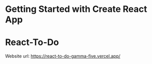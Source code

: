 # Getting Started with Create React App
# React-To-Do

Website url: https://react-to-do-gamma-five.vercel.app/
